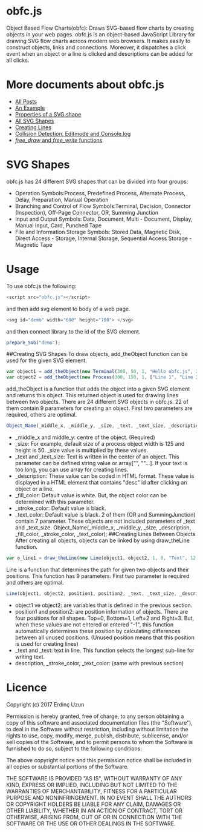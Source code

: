 # obfc.js
Object Based Flow Charts(obfc): Draws SVG-based flow charts by creating objects in your web pages.
obfc.js is an object-based JavaScript Library for drawing SVG flow charts acroos modern web browsers. It makes easily to construct objects, links and connections. Moreover, it dispatches a click event when an object or a line is clicked and descriptions can be added for all clicks.
# More documents about obfc.js
* <a href="http://www.e-adys.com/category/obfcjs" target="blank">All Posts</a>
* <a href="http://www.e-adys.com/post/obfc-js-example" target="_blank">An Example</a>
* <a href="http://www.e-adys.com/post/properties-of-a-svg-shape" target="_blank">Properties of a SVG shape</a>
* <a href="http://www.e-adys.com/post/obfc-js-all-svg-shapes" target="_blank">All SVG Shapes</a>
* <a href="http://www.e-adys.com/post/obfc-js-creating-lines-free-draw-and-free-write-function" target="_blank">Creating Lines</a>
* <a href="http://www.e-adys.com/post/obfc-js-collision-detection-editmode-and-console-log" target="_blank">Collision Detection, Editmode and Console.log</a>
* <a href="http://www.e-adys.com/post/obfc-js-free-draw-and-free-write-functions"><em>free_draw</em> and <em>free_write</em> functions</a>
# SVG Shapes
obfc.js has 24 different SVG shapes that can be divided into four groups:  
* Operation Symbols:Process, Predefined Process, Alternate Process, Delay, Preparation, Manual Operation
* Branching and Control of Flow Symbols:Terminal, Decision, Connector (Inspection), Off-Page Connector, OR, Summing Junction
* Input and Output Symbols: Data, Document, Multi - Document, Display, Manual Input, Card, Punched Tape
* File and Information Storage Symbols: Stored Data, Magnetic Disk, Direct Access - Storage, Internal Storage, Sequential Access Storage - Magnetic Tape

# Usage
To use obfc.js the following:
```javascript
<script src="obfc.js"></script>
```
and then add svg element to body of a web page.
```javascript
<svg id="demo" width="600" height="700"> </svg>
```
and then connect library to the id of the SVG element.
```javascript
prepare_SVG("demo");
```
##Creating SVG Shapes
To draw objects, add_theObject function can be used for the given SVG element.
```javascript
var object1 = add_theObject(new Terminal(300, 50, 1, "Hello obfc.js", 20, "<h3>Description in HTML format</h3>"));
var object2 = add_theObject(new Process(300, 150, 1, ["Line 1", "Line 2"], 10));
```
add_theObject is a function that adds the object into a given SVG element and returns this object. This returned object is used for drawing lines between two objects. There are 24 different SVG objects in obfc.js. 22 of them contain 9 parameters for creating an object. First two parameters are required, others are optimal. 
```javascript
Object_Name(_middle_x, _middle_y, _size, _text, _text_size, _description, _fill_color, _stroke_color, _text_color);
```
* _middle_x and middle_y: centre of the object. (Required)
* _size: For example, default size of a process object width is 125 and height is 50. _size value is multiplied by these values.
* _text and _text_size: Text is written in the center of an object. This parameter can be defined string value or array["", ""...]. If your text is too long, you can use array for creating lines.
* _description: These value can be coded in HTML format. These value is displayed in a HTML element that contains "desc" id after clicking an object or a line. 
* _fill_color: Default value is white. But, the object color can be determined with this parameter.
* _stroke_color: Default value is black.
* _text_color: Default value is black.
2 of them (OR and  SummingJunction) contain 7 parameter. These objects are not included parameters of _text and _text_size.
Object_Name(_middle_x, _middle_y, _size, _description, _fill_color, _stroke_color, _text_color);
##Creating Lines Between Objects
After creating all objects, objects can be linked by using draw_theLine function.
```javascript
var o_line1 = draw_theLine(new Line(object1, object2, 1, 0, "Text", 12, "<b>Description in HTML format</b>"));
```
Line is a function that determines the path for given two objects and their positions. This function has 9 parameters. First two parameter is required and others are optimal.
```javascript
Line(object1, object2, position1, position2, _text, _text_size, _description, _stroke_color, _text_color)
```
* object1 ve object2: are variables that is defined in the previous section.
* position1 and position2: are position information of objects. There are four positions for all shapes. Top=0, Bottom=1, Left=2 and Right=3. But, when these values are not entered or entered "-1", this function automatically determines these position by calculating differences between all unused positions. (Unused position means that this position is used for creating lines)
* _text and _text: text in line. This function selects the longest sub-line for writing text. 
* description, _stroke_color, _text_color: (same with previous section)

# Licence
Copyright (c) 2017 Erdinç Uzun

Permission is hereby granted, free of charge, to any person obtaining a copy of this software and associated documentation files (the "Software"), to deal in the Software without restriction, including without limitation the rights to use, copy, modify, merge, publish, distribute, sublicense, and/or sell copies of the Software, and to permit persons to whom the Software is furnished to do so, subject to the following conditions:

The above copyright notice and this permission notice shall be included in all copies or substantial portions of the Software.

THE SOFTWARE IS PROVIDED "AS IS", WITHOUT WARRANTY OF ANY KIND, EXPRESS OR IMPLIED, INCLUDING BUT NOT LIMITED TO THE WARRANTIES OF MERCHANTABILITY, FITNESS FOR A PARTICULAR PURPOSE AND NONINFRINGEMENT. IN NO EVENT SHALL THE AUTHORS OR COPYRIGHT HOLDERS BE LIABLE FOR ANY CLAIM, DAMAGES OR OTHER LIABILITY, WHETHER IN AN ACTION OF CONTRACT, TORT OR OTHERWISE, ARISING FROM, OUT OF OR IN CONNECTION WITH THE SOFTWARE OR THE USE OR OTHER DEALINGS IN THE SOFTWARE.
